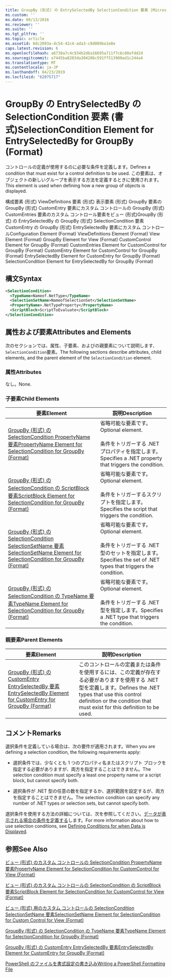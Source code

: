 ```yaml
---
title: GroupBy (形式) の EntrySelectedBy SelectionCondition 要素 |Microsoft Docs
ms.custom: ''
ms.date: 09/13/2016
ms.reviewer: ''
ms.suite: ''
ms.tgt_pltfrm: ''
ms.topic: article
ms.assetid: 6dc2093a-dc54-42c4-ada3-c8d089ba1e8e
caps.latest.revision: 6
ms.openlocfilehash: a6738a7c4c934b2d6a16695a711f7c6c80afdd2d
ms.sourcegitcommit: e7445ba8203da304286c591ff513900ad1c244a4
ms.translationtype: MT
ms.contentlocale: ja-JP
ms.lasthandoff: 04/23/2019
ms.locfileid: "62075717"
---
```

# <a name="selectioncondition-element-for-entryselectedby-for-groupby-format"></a><span data-ttu-id="db32f-102">GroupBy の EntrySelectedBy の SelectionCondition 要素 (書式)</span><span class="sxs-lookup"><span data-stu-id="db32f-102">SelectionCondition Element for EntrySelectedBy for GroupBy (Format)</span></span>

<span data-ttu-id="db32f-103">コントロールの定義が使用するのに必要な条件を定義します。</span><span class="sxs-lookup"><span data-stu-id="db32f-103">Defines a condition that must exist for a control definition to be used.</span></span> <span data-ttu-id="db32f-104">この要素は、オブジェクトの新しいグループを表示する方法を定義するときに使用されます。</span><span class="sxs-lookup"><span data-stu-id="db32f-104">This element is used when defining how a new group of objects is displayed.</span></span>

<span data-ttu-id="db32f-105">構成要素 (形式) ViewDefinitions 要素 (形式) 表示要素 (形式) GroupBy 要素の GroupBy (形式) CustomEntry 要素にカスタム コントロールの GroupBy (形式) CustomEntries 要素のカスタム コントロール要素をビュー (形式)GroupBy (形式) の EntrySelectedBy の GroupBy (形式) SelectionCondition 要素 CustomEntry の GroupBy (形式) EntrySelectedBy 要素にカスタム コントロール</span><span class="sxs-lookup"><span data-stu-id="db32f-105">Configuration Element (Format) ViewDefinitions Element (Format) View Element (Format) GroupBy Element for View (Format) CustomControl Element for GroupBy (Format) CustomEntries Element for CustomControl for GroupBy (Format) CustomEntry Element for CustomControl for GroupBy (Format) EntrySelectedBy Element for CustomEntry for GroupBy (Format) SelectionCondition Element for EntrySelectedBy for GroupBy (Format)</span></span>

## <a name="syntax"></a><span data-ttu-id="db32f-106">構文</span><span class="sxs-lookup"><span data-stu-id="db32f-106">Syntax</span></span>

```xml
<SelectionCondition>
  <TypeName>Nameof.NetType</TypeName>
  <SelectionSetName>NameofSelectionSet</SelectionSetName>
  <PropertyName>.NetTypeProperty</PropertyName>
  <ScriptBlock>ScriptToEvaluate</ScriptBlock>
</SelectionCondition>
```

## <a name="attributes-and-elements"></a><span data-ttu-id="db32f-107">属性および要素</span><span class="sxs-lookup"><span data-stu-id="db32f-107">Attributes and Elements</span></span>

<span data-ttu-id="db32f-108">次のセクションでは、属性、子要素、およびの親要素について説明します、`SelectionCondition`要素。</span><span class="sxs-lookup"><span data-stu-id="db32f-108">The following sections describe attributes, child elements, and the parent element of the `SelectionCondition` element.</span></span>

### <a name="attributes"></a><span data-ttu-id="db32f-109">属性</span><span class="sxs-lookup"><span data-stu-id="db32f-109">Attributes</span></span>

<span data-ttu-id="db32f-110">なし。</span><span class="sxs-lookup"><span data-stu-id="db32f-110">None.</span></span>

### <a name="child-elements"></a><span data-ttu-id="db32f-111">子要素</span><span class="sxs-lookup"><span data-stu-id="db32f-111">Child Elements</span></span>

|<span data-ttu-id="db32f-112">要素</span><span class="sxs-lookup"><span data-stu-id="db32f-112">Element</span></span>|<span data-ttu-id="db32f-113">説明</span><span class="sxs-lookup"><span data-stu-id="db32f-113">Description</span></span>|
|-------------|-----------------|
|[<span data-ttu-id="db32f-114">GroupBy (形式) の SelectionCondition PropertyName 要素</span><span class="sxs-lookup"><span data-stu-id="db32f-114">PropertyName Element for SelectionCondition for GroupBy (Format)</span></span>](./propertyname-element-for-selectioncondition-for-groupby-format.md)|<span data-ttu-id="db32f-115">省略可能な要素です。</span><span class="sxs-lookup"><span data-stu-id="db32f-115">Optional element.</span></span><br /><br /> <span data-ttu-id="db32f-116">条件をトリガーする .NET プロパティを指定します。</span><span class="sxs-lookup"><span data-stu-id="db32f-116">Specifies a .NET property that triggers the condition.</span></span>|
|[<span data-ttu-id="db32f-117">GroupBy (形式) の SelectionCondition の ScriptBlock 要素</span><span class="sxs-lookup"><span data-stu-id="db32f-117">ScriptBlock Element for SelectionCondition for GroupBy (Format)</span></span>](./scriptblock-element-for-selectioncondition-for-entryselectedby-for-groupby-format.md)|<span data-ttu-id="db32f-118">省略可能な要素です。</span><span class="sxs-lookup"><span data-stu-id="db32f-118">Optional element.</span></span><br /><br /> <span data-ttu-id="db32f-119">条件をトリガーするスクリプトを指定します。</span><span class="sxs-lookup"><span data-stu-id="db32f-119">Specifies the script that triggers the condition.</span></span>|
|[<span data-ttu-id="db32f-120">GroupBy (形式) の SelectionCondition SelectionSetName 要素</span><span class="sxs-lookup"><span data-stu-id="db32f-120">SelectionSetName Element for SelectionCondition for GroupBy (Format)</span></span>](./selectionsetname-element-for-selectioncondition-for-groupby-format.md)|<span data-ttu-id="db32f-121">省略可能な要素です。</span><span class="sxs-lookup"><span data-stu-id="db32f-121">Optional element.</span></span><br /><br /> <span data-ttu-id="db32f-122">条件をトリガーする .NET 型のセットを指定します。</span><span class="sxs-lookup"><span data-stu-id="db32f-122">Specifies the set of .NET types that triggers the condition.</span></span>|
|[<span data-ttu-id="db32f-123">GroupBy (形式) の SelectionCondition の TypeName 要素</span><span class="sxs-lookup"><span data-stu-id="db32f-123">TypeName Element for SelectionCondition for GroupBy  (Format)</span></span>](./typename-element-for-selectioncondition-for-groupby-format.md)|<span data-ttu-id="db32f-124">省略可能な要素です。</span><span class="sxs-lookup"><span data-stu-id="db32f-124">Optional element.</span></span><br /><br /> <span data-ttu-id="db32f-125">条件をトリガーする .NET 型を指定します。</span><span class="sxs-lookup"><span data-stu-id="db32f-125">Specifies a .NET type that triggers the condition.</span></span>|

### <a name="parent-elements"></a><span data-ttu-id="db32f-126">親要素</span><span class="sxs-lookup"><span data-stu-id="db32f-126">Parent Elements</span></span>

|<span data-ttu-id="db32f-127">要素</span><span class="sxs-lookup"><span data-stu-id="db32f-127">Element</span></span>|<span data-ttu-id="db32f-128">説明</span><span class="sxs-lookup"><span data-stu-id="db32f-128">Description</span></span>|
|-------------|-----------------|
|[<span data-ttu-id="db32f-129">GroupBy (形式) の CustomEntry EntrySelectedBy 要素</span><span class="sxs-lookup"><span data-stu-id="db32f-129">EntrySelectedBy Element for CustomEntry for GroupBy (Format)</span></span>](./entryselectedby-element-for-customentry-for-groupby-format.md)|<span data-ttu-id="db32f-130">このコントロールの定義または条件を使用するには、この定義が存在する必要がありますを使用する .NET 型を定義します。</span><span class="sxs-lookup"><span data-stu-id="db32f-130">Defines the .NET types that use this control definition or the condition that must exist for this definition to be used.</span></span>|

## <a name="remarks"></a><span data-ttu-id="db32f-131">コメント</span><span class="sxs-lookup"><span data-stu-id="db32f-131">Remarks</span></span>

<span data-ttu-id="db32f-132">選択条件を定義している場合は、次の要件が適用されます。</span><span class="sxs-lookup"><span data-stu-id="db32f-132">When you are defining a selection condition, the following requirements apply:</span></span>

- <span data-ttu-id="db32f-133">選択条件では、少なくとも 1 つのプロパティ名またはスクリプト ブロックを指定する必要がありますが、両方を指定することはできません。</span><span class="sxs-lookup"><span data-stu-id="db32f-133">The selection condition must specify a least one property name or a script block, but cannot specify both.</span></span>

- <span data-ttu-id="db32f-134">選択条件が .NET 型の任意の数を指定するか、選択範囲を設定するが、両方を指定することはできません。</span><span class="sxs-lookup"><span data-stu-id="db32f-134">The selection condition can specify any number of .NET types or selection sets, but cannot specify both.</span></span>

<span data-ttu-id="db32f-135">選択条件を使用する方法の詳細については、次を参照してください。[データが表示される場合の条件を定義する](./defining-conditions-for-displaying-data.md)します。</span><span class="sxs-lookup"><span data-stu-id="db32f-135">For more information about how to use selection conditions, see [Defining Conditions for when Data is Displayed](./defining-conditions-for-displaying-data.md).</span></span>

## <a name="see-also"></a><span data-ttu-id="db32f-136">参照</span><span class="sxs-lookup"><span data-stu-id="db32f-136">See Also</span></span>

[<span data-ttu-id="db32f-137">ビュー (形式) のカスタム コントロールの SelectionCondition PropertyName 要素</span><span class="sxs-lookup"><span data-stu-id="db32f-137">PropertyName Element for SelectionCondition for CustomControl for View (Format)</span></span>](./propertyname-element-for-selectioncondition-for-customcontrol-for-view-format.md)

[<span data-ttu-id="db32f-138">ビュー (形式) のカスタム コントロールの SelectionCondition の ScriptBlock 要素</span><span class="sxs-lookup"><span data-stu-id="db32f-138">ScriptBlock Element for SelectionCondition for CustomControl for View (Format)</span></span>](./scriptblock-element-for-selectioncondition-for-customcontrol-for-view-format.md)

[<span data-ttu-id="db32f-139">ビュー (形式) 用のカスタム コントロールの SelectionCondition SelectionSetName 要素</span><span class="sxs-lookup"><span data-stu-id="db32f-139">SelectionSetName Element for SelectionCondition for Custom Control for View (Format)</span></span>](./selectionsetname-element-for-selectioncondition-for-customcontrol-for-view-format.md)

[<span data-ttu-id="db32f-140">GroupBy (形式) の SelectionCondition の TypeName 要素</span><span class="sxs-lookup"><span data-stu-id="db32f-140">TypeName Element for SelectionCondition for GroupBy  (Format)</span></span>](./typename-element-for-selectioncondition-for-groupby-format.md)

[<span data-ttu-id="db32f-141">GroupBy (形式) の CustomEntry EntrySelectedBy 要素</span><span class="sxs-lookup"><span data-stu-id="db32f-141">EntrySelectedBy Element for CustomEntry for GroupBy (Format)</span></span>](./entryselectedby-element-for-customentry-for-groupby-format.md)

[<span data-ttu-id="db32f-142">PowerShell のファイルを書式設定の書き込み</span><span class="sxs-lookup"><span data-stu-id="db32f-142">Writing a PowerShell Formatting File</span></span>](./writing-a-powershell-formatting-file.md)
